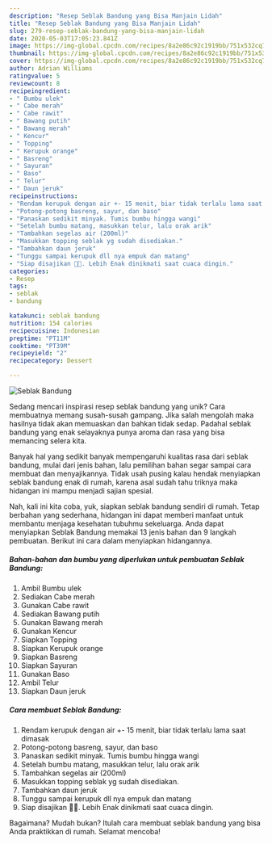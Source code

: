 ```yaml
---
description: "Resep Seblak Bandung yang Bisa Manjain Lidah"
title: "Resep Seblak Bandung yang Bisa Manjain Lidah"
slug: 279-resep-seblak-bandung-yang-bisa-manjain-lidah
date: 2020-05-03T17:05:23.841Z
image: https://img-global.cpcdn.com/recipes/8a2e86c92c1919bb/751x532cq70/seblak-bandung-foto-resep-utama.jpg
thumbnail: https://img-global.cpcdn.com/recipes/8a2e86c92c1919bb/751x532cq70/seblak-bandung-foto-resep-utama.jpg
cover: https://img-global.cpcdn.com/recipes/8a2e86c92c1919bb/751x532cq70/seblak-bandung-foto-resep-utama.jpg
author: Adrian Williams
ratingvalue: 5
reviewcount: 8
recipeingredient:
- " Bumbu ulek"
- " Cabe merah"
- " Cabe rawit"
- " Bawang putih"
- " Bawang merah"
- " Kencur"
- " Topping"
- " Kerupuk orange"
- " Basreng"
- " Sayuran"
- " Baso"
- " Telur"
- " Daun jeruk"
recipeinstructions:
- "Rendam kerupuk dengan air +- 15 menit, biar tidak terlalu lama saat dimasak"
- "Potong-potong basreng, sayur, dan baso"
- "Panaskan sedikit minyak. Tumis bumbu hingga wangi"
- "Setelah bumbu matang, masukkan telur, lalu orak arik"
- "Tambahkan segelas air (200ml)"
- "Masukkan topping seblak yg sudah disediakan."
- "Tambahkan daun jeruk"
- "Tunggu sampai kerupuk dll nya empuk dan matang"
- "Siap disajikan 🤤🤩. Lebih Enak dinikmati saat cuaca dingin."
categories:
- Resep
tags:
- seblak
- bandung

katakunci: seblak bandung 
nutrition: 154 calories
recipecuisine: Indonesian
preptime: "PT11M"
cooktime: "PT39M"
recipeyield: "2"
recipecategory: Dessert

---
```



![Seblak Bandung](https://img-global.cpcdn.com/recipes/8a2e86c92c1919bb/751x532cq70/seblak-bandung-foto-resep-utama.jpg)

Sedang mencari inspirasi resep seblak bandung yang unik? Cara membuatnya memang susah-susah gampang. Jika salah mengolah maka hasilnya tidak akan memuaskan dan bahkan tidak sedap. Padahal seblak bandung yang enak selayaknya punya aroma dan rasa yang bisa memancing selera kita.



Banyak hal yang sedikit banyak mempengaruhi kualitas rasa dari seblak bandung, mulai dari jenis bahan, lalu pemilihan bahan segar sampai cara membuat dan menyajikannya. Tidak usah pusing kalau hendak menyiapkan seblak bandung enak di rumah, karena asal sudah tahu triknya maka hidangan ini mampu menjadi sajian spesial.


Nah, kali ini kita coba, yuk, siapkan seblak bandung sendiri di rumah. Tetap berbahan yang sederhana, hidangan ini dapat memberi manfaat untuk membantu menjaga kesehatan tubuhmu sekeluarga. Anda dapat menyiapkan Seblak Bandung memakai 13 jenis bahan dan 9 langkah pembuatan. Berikut ini cara dalam menyiapkan hidangannya.

<!--inarticleads1-->

##### Bahan-bahan dan bumbu yang diperlukan untuk pembuatan Seblak Bandung:

1. Ambil  Bumbu ulek
1. Sediakan  Cabe merah
1. Gunakan  Cabe rawit
1. Sediakan  Bawang putih
1. Gunakan  Bawang merah
1. Gunakan  Kencur
1. Siapkan  Topping
1. Siapkan  Kerupuk orange
1. Siapkan  Basreng
1. Siapkan  Sayuran
1. Gunakan  Baso
1. Ambil  Telur
1. Siapkan  Daun jeruk




<!--inarticleads2-->

##### Cara membuat Seblak Bandung:

1. Rendam kerupuk dengan air +- 15 menit, biar tidak terlalu lama saat dimasak
1. Potong-potong basreng, sayur, dan baso
1. Panaskan sedikit minyak. Tumis bumbu hingga wangi
1. Setelah bumbu matang, masukkan telur, lalu orak arik
1. Tambahkan segelas air (200ml)
1. Masukkan topping seblak yg sudah disediakan.
1. Tambahkan daun jeruk
1. Tunggu sampai kerupuk dll nya empuk dan matang
1. Siap disajikan 🤤🤩. Lebih Enak dinikmati saat cuaca dingin.




Bagaimana? Mudah bukan? Itulah cara membuat seblak bandung yang bisa Anda praktikkan di rumah. Selamat mencoba!
